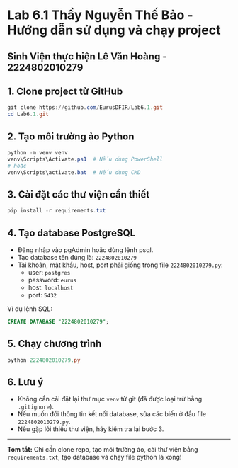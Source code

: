 # Lab 6.1 Thầy Nguyễn Thế Bảo - Hướng dẫn sử dụng và chạy project
## Sinh Viện thực hiện Lê Văn Hoàng - 2224802010279
## 1. Clone project từ GitHub

```powershell
git clone https://github.com/EurusDFIR/Lab6.1.git
cd Lab6.1.git
```

## 2. Tạo môi trường ảo Python

```powershell
python -m venv venv
venv\Scripts\Activate.ps1  # Nếu dùng PowerShell
# hoặc
venv\Scripts\activate.bat  # Nếu dùng CMD
```

## 3. Cài đặt các thư viện cần thiết

```powershell
pip install -r requirements.txt
```

## 4. Tạo database PostgreSQL

- Đăng nhập vào pgAdmin hoặc dùng lệnh psql.
- Tạo database tên đúng là: `2224802010279`
- Tài khoản, mật khẩu, host, port phải giống trong file `2224802010279.py`:
  - user: `postgres`
  - password: `eurus`
  - host: `localhost`
  - port: `5432`

Ví dụ lệnh SQL:

```sql
CREATE DATABASE "2224802010279";
```

## 5. Chạy chương trình

```powershell
python 2224802010279.py
```

## 6. Lưu ý

- Không cần cài đặt lại thư mục `venv` từ git (đã được loại trừ bằng `.gitignore`).
- Nếu muốn đổi thông tin kết nối database, sửa các biến ở đầu file `2224802010279.py`.
- Nếu gặp lỗi thiếu thư viện, hãy kiểm tra lại bước 3.

---

**Tóm tắt:**
Chỉ cần clone repo, tạo môi trường ảo, cài thư viện bằng `requirements.txt`, tạo database và chạy file python là xong!
